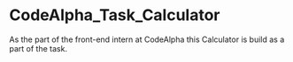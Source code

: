 # CodeAlpha_Task_Calculator
As the part of the front-end intern at CodeAlpha this Calculator is build as a part of the task.
